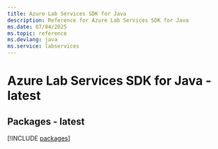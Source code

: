 ```yaml
---
title: Azure Lab Services SDK for Java
description: Reference for Azure Lab Services SDK for Java
ms.date: 07/04/2025
ms.topic: reference
ms.devlang: java
ms.service: labservices
---
```

# Azure Lab Services SDK for Java - latest
## Packages - latest
[!INCLUDE [packages](lab-services-index.md)]